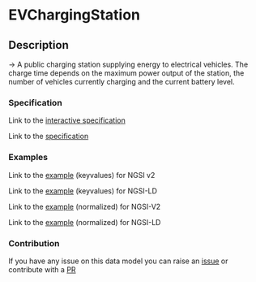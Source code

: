 # EVChargingStation

## Description 

-> A public charging station supplying energy to electrical vehicles. The charge time depends on the maximum power output of the station, the number of vehicles currently charging and the current battery level.
### Specification

Link to the [interactive specification](https://swagger.lab.fiware.org/?url=https://smart-data-models.github.io/dataModel.Transportation/EVChargingStation/swagger.yaml)

Link to the [specification](https://smart-data-models.github.io/dataModel.Transportation/EVChargingStation/doc/spec.md)
### Examples

Link to the [example](https://smart-data-models.github.io/dataModel.Transportation/EVChargingStation/examples/example.json) (keyvalues) for NGSI v2

Link to the [example](https://smart-data-models.github.io/dataModel.Transportation/EVChargingStation/examples/example.jsonld) (keyvalues) for NGSI-LD

Link to the [example](https://smart-data-models.github.io/dataModel.Transportation/EVChargingStation/examples/example-normalized.json) (normalized) for NGSI-V2

Link to the [example](https://smart-data-models.github.io/dataModel.Transportation/EVChargingStation/examples/example-normalized.jsonld) (normalized) for NGSI-LD
### Contribution

 If you have any issue on this data model you can raise an [issue](https://github.com/smart-data-models/dataModel.Transportation/issues)  or contribute with a [PR](https://github.com/smart-data-models/dataModel.Transportation/pulls)